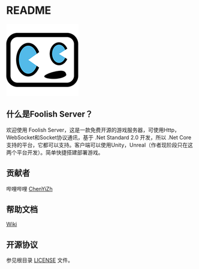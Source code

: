 # README
[![ChenYiZh Games](Logo.png)](http://www.chenyizh.cn)

## 什么是Foolish Server？
欢迎使用 Foolish Server，这是一款免费开源的游戏服务器，可使用Http，WebSocket和Socket协议通讯，基于 .Net Standard 2.0 开发，所以 .Net Core 支持的平台，它都可以支持。客户端可以使用Unity，Unreal（作者现阶段只在这两个平台开发）。简单快捷搭建部署游戏。

## 贡献者
哔哩哔哩 [ChenYiZh](https://space.bilibili.com/9308172)

## 帮助文档
[Wiki](../../Wikis/Home)
## 开源协议
参见根目录 [LICENSE](LICENSE) 文件。
